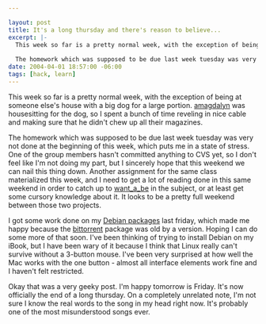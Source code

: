 ```yaml
--- 

layout: post
title: It's a long thursday and there's reason to believe...
excerpt: |-
  This week so far is a pretty normal week, with the exception of being at someone else's house with a big dog for a large portion.  <a href="http://amagdalyn.livejournal.com">amagdalyn</a> was housesitting for the dog, so I spent a bunch of time reveling in nice cable and making sure that he didn't chew up all their magazines.
  
  The homework which was supposed to be due last week tuesday was very not done at the beginning of this week, which puts me in a state of stress.
date: 2004-04-01 18:57:00 -06:00
tags: [hack, learn]
---
```

This week so far is a pretty normal week, with the exception of being at someone else's house with a big dog for a large portion.  <a href="http://amagdalyn.livejournal.com">amagdalyn</a> was housesitting for the dog, so I spent a bunch of time reveling in nice cable and making sure that he didn't chew up all their magazines.

The homework which was supposed to be due last week tuesday was very not done at the beginning of this week, which puts me in a state of stress.  One of the group members hasn't committed anything to CVS yet, so I don't feel like I'm not doing my part, but I sincerely hope that this weekend we can nail this thing down.  Another assignment for the same class materialized this week, and I need to get a lot of reading done in this same weekend in order to catch up to <a href="http://want_a_be.livejournal.com">want_a_be</a> in the subject, or at least get some cursory knowledge about it.  It looks to be a pretty full weekend between those two projects.

I got some work done on my <a href="http://qa.debian.org/developer.php?login=jamuraa@debian.org">Debian packages</a> last friday, which made me happy because the <a href="http://bitconjurer.org/BitTorrent/">bittorrent</a> package was old by a version.  Hoping I can do some more of that soon.   I've been thinking of trying to install Debian on my iBook, but I have been wary of it because I think that Linux really can't survive without a 3-button mouse.  I've been very surprised at how well the Mac works with the one button - almost all interface elements work fine and I haven't felt restricted.

Okay that was a very geeky post.  I'm happy tomorrow is Friday.  It's now officially the end of a long thursday.  On a completely unrelated note, I'm not sure I know the real words to the song in my head right now.  It's probably one of the most misunderstood songs ever.
